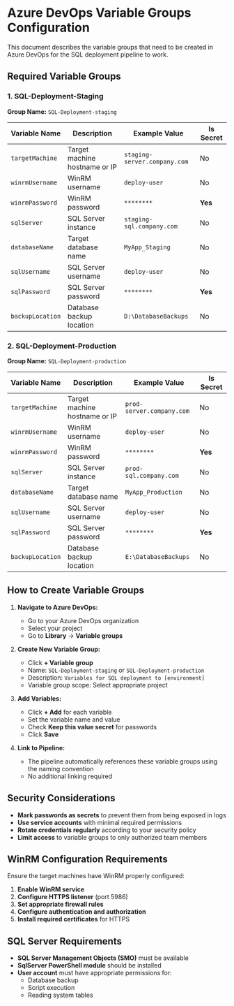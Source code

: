 # Azure DevOps Variable Groups Configuration

This document describes the variable groups that need to be created in Azure DevOps for the SQL deployment pipeline to work.

## Required Variable Groups

### 1. SQL-Deployment-Staging
**Group Name:** `SQL-Deployment-staging`

| Variable Name | Description | Example Value | Is Secret |
|---------------|-------------|---------------|-----------|
| `targetMachine` | Target machine hostname or IP | `staging-server.company.com` | No |
| `winrmUsername` | WinRM username | `deploy-user` | No |
| `winrmPassword` | WinRM password | `********` | **Yes** |
| `sqlServer` | SQL Server instance | `staging-sql.company.com` | No |
| `databaseName` | Target database name | `MyApp_Staging` | No |
| `sqlUsername` | SQL Server username | `deploy-user` | No |
| `sqlPassword` | SQL Server password | `********` | **Yes** |
| `backupLocation` | Database backup location | `D:\DatabaseBackups` | No |

### 2. SQL-Deployment-Production
**Group Name:** `SQL-Deployment-production`

| Variable Name | Description | Example Value | Is Secret |
|---------------|-------------|---------------|-----------|
| `targetMachine` | Target machine hostname or IP | `prod-server.company.com` | No |
| `winrmUsername` | WinRM username | `deploy-user` | No |
| `winrmPassword` | WinRM password | `********` | **Yes** |
| `sqlServer` | SQL Server instance | `prod-sql.company.com` | No |
| `databaseName` | Target database name | `MyApp_Production` | No |
| `sqlUsername` | SQL Server username | `deploy-user` | No |
| `sqlPassword` | SQL Server password | `********` | **Yes** |
| `backupLocation` | Database backup location | `E:\DatabaseBackups` | No |

## How to Create Variable Groups

1. **Navigate to Azure DevOps:**
   - Go to your Azure DevOps organization
   - Select your project
   - Go to **Library** → **Variable groups**

2. **Create New Variable Group:**
   - Click **+ Variable group**
   - Name: `SQL-Deployment-staging` or `SQL-Deployment-production`
   - Description: `Variables for SQL deployment to [environment]`
   - Variable group scope: Select appropriate project

3. **Add Variables:**
   - Click **+ Add** for each variable
   - Set the variable name and value
   - Check **Keep this value secret** for passwords
   - Click **Save**

4. **Link to Pipeline:**
   - The pipeline automatically references these variable groups using the naming convention
   - No additional linking required

## Security Considerations

- **Mark passwords as secrets** to prevent them from being exposed in logs
- **Use service accounts** with minimal required permissions
- **Rotate credentials regularly** according to your security policy
- **Limit access** to variable groups to only authorized team members

## WinRM Configuration Requirements

Ensure the target machines have WinRM properly configured:

1. **Enable WinRM service**
2. **Configure HTTPS listener** (port 5986)
3. **Set appropriate firewall rules**
4. **Configure authentication and authorization**
5. **Install required certificates** for HTTPS

## SQL Server Requirements

- **SQL Server Management Objects (SMO)** must be available
- **SqlServer PowerShell module** should be installed
- **User account** must have appropriate permissions for:
  - Database backup
  - Script execution
  - Reading system tables

